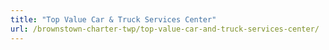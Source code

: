 ```yaml
---
title: "Top Value Car & Truck Services Center"
url: /brownstown-charter-twp/top-value-car-and-truck-services-center/
---
```


